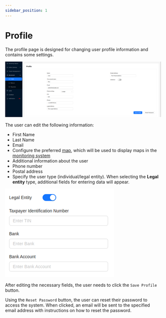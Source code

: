 ```yaml
---
sidebar_position: 1
---
```


# Profile

The profile page is designed for changing user profile information and contains some settings.

![](./imgs/profile-en.png)

The user can edit the following information:

- First Name
- Last Name
- Email
- Configure the preferred [map](/en/trackers/map), which will be used to display maps in the [monitoring system](/category/trackers)
- Additional information about the user
- Phone number
- Postal address
- Specify the user type (individual/legal entity). When selecting the **Legal entity** type, additional fields for entering data will appear.

![](./imgs/legal-en.png)

After editing the necessary fields, the user needs to click the `Save Profile` button.

Using the `Reset Password` button, the user can reset their password to access the system. When clicked, an email will be sent to the specified email address with instructions on how to reset the password.
